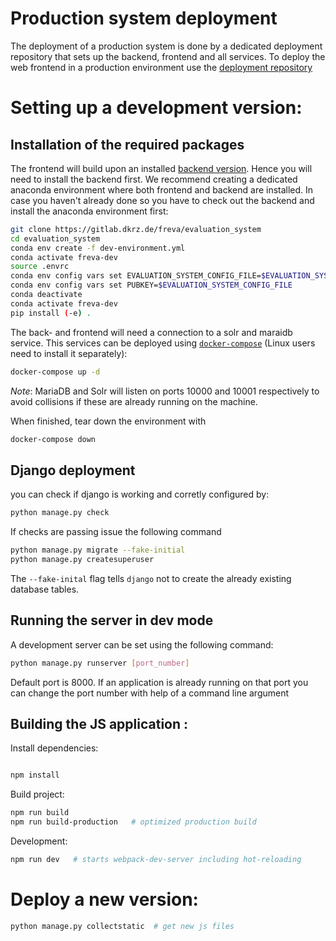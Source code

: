 # Production system deployment
The deployment of a production system is done by a dedicated deployment
repository that sets up the backend, frontend and all services. To deploy the
web frontend in a production environment use the [deployment repository](https://gitlab.dkrz.de/freva/deployment)

# Setting up a development version:
## Installation of the required packages
The frontend will build upon an installed [backend version](https://gitlab.dkrz.de/freva/evaluation_system).
Hence you will need to install the backend first. We recommend creating a dedicated
anaconda environment where both frontend and backend are installed. In case
you haven't already done so you have to check out the backend and install the
anaconda environment first:

```bash
git clone https://gitlab.dkrz.de/freva/evaluation_system
cd evaluation_system
conda env create -f dev-environment.yml
conda activate freva-dev
source .envrc
conda env config vars set EVALUATION_SYSTEM_CONFIG_FILE=$EVALUATION_SYSTEM_CONFIG_FILE
conda env config vars set PUBKEY=$EVALUATION_SYSTEM_CONFIG_FILE
conda deactivate
conda activate freva-dev
pip install (-e) .
```

The back- and frontend will need a connection to a solr and maraidb service.
This services can be deployed using [`docker-compose`](https://docs.docker.com/compose/install/) (Linux users need to install it separately):

```bash
docker-compose up -d
```
_Note_: MariaDB and Solr will listen on ports 10000 and 10001 respectively to avoid collisions if these are already
running on the machine.

When finished, tear down the environment with

```bash
docker-compose down
```

## Django deployment

you can check if django is working and corretly configured by:

```bash
python manage.py check
```

If checks are passing issue the following command

```bash
python manage.py migrate --fake-initial
python manage.py createsuperuser
```

The `--fake-inital` flag tells `django` not to create the already existing
database tables.

## Running the server in dev mode
A development server can be set using the following command:

```bash
python manage.py runserver [port_number]
```

Default port is 8000. If an application is already running on that port you
can change the port number with help of a command line argument
## Building the JS application :

Install dependencies:

```bash

npm install

```
Build project:


```bash
npm run build
npm run build-production   # optimized production build

```
Development:

```bash
npm run dev   # starts webpack-dev-server including hot-reloading
```
# Deploy a new version:

```bash
python manage.py collectstatic  # get new js files
```

